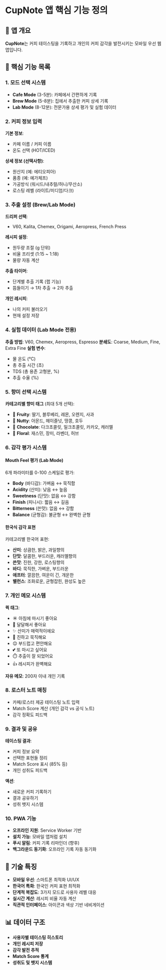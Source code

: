 # CupNote 앱 핵심 기능 정의

## 📱 앱 개요

**CupNote**는 커피 테이스팅을 기록하고 개인의 커피 감각을 발전시키는 모바일 우선 웹 앱입니다.

## 🎯 핵심 기능 목록

### 1. **모드 선택 시스템**

- **Cafe Mode** (3-5분): 카페에서 간편하게 기록
- **Brew Mode** (5-8분): 집에서 추출한 커피 상세 기록
- **Lab Mode** (8-12분): 전문가용 상세 평가 및 실험 데이터

### 2. **커피 정보 입력**

**기본 정보**:

- 카페 이름 / 커피 이름
- 온도 선택 (HOT/ICED)

**상세 정보 (선택사항)**:

- 원산지 (예: 에티오피아)
- 품종 (예: 예가체프)
- 가공방식 (워시드/내추럴/허니/무산소)
- 로스팅 레벨 (라이트/미디엄/다크)

### 3. **추출 설정 (Brew/Lab Mode)**

**드리퍼 선택**:

- V60, Kalita, Chemex, Origami, Aeropress, French Press

**레시피 설정**:

- 원두량 조절 (g 단위)
- 비율 프리셋 (1:15 ~ 1:18)
- 물량 자동 계산

**추출 타이머**:

- 단계별 추출 기록 (랩 기능)
- 뜸들이기 → 1차 추출 → 2차 추출

**개인 레시피**:

- 나의 커피 불러오기
- 현재 설정 저장

### 4. **실험 데이터 (Lab Mode 전용)**

**추출 방법**: V60, Chemex, Aeropress, Espresso
**분쇄도**: Coarse, Medium, Fine, Extra Fine
**실험 변수**:

- 물 온도 (°C)
- 총 추출 시간 (초)
- TDS (총 용존 고형분, %)
- 추출 수율 (%)

### 5. **향미 선택 시스템**

**카테고리별 향미 태그** (최대 5개 선택):

- 🍓 **Fruity**: 딸기, 블루베리, 레몬, 오렌지, 사과
- 🥜 **Nutty**: 아몬드, 헤이즐넛, 땅콩, 호두
- 🍫 **Chocolate**: 다크초콜릿, 밀크초콜릿, 카카오, 캐러멜
- 🌺 **Floral**: 재스민, 장미, 라벤더, 허브

### 6. **감각 평가 시스템**

#### **Mouth Feel 평가 (Lab Mode)**

6개 파라미터를 0-100 스케일로 평가:

- **Body** (바디감): 가벼움 ↔ 묵직함
- **Acidity** (산미): 낮음 ↔ 높음
- **Sweetness** (단맛): 없음 ↔ 강함
- **Finish** (피니시): 짧음 ↔ 길음
- **Bitterness** (쓴맛): 없음 ↔ 강함
- **Balance** (균형감): 불균형 ↔ 완벽한 균형

#### **한국식 감각 표현**

카테고리별 한국어 표현:

- **산미**: 상큼한, 밝은, 과일향의
- **단맛**: 달콤한, 부드러운, 캐러멜향의
- **쓴맛**: 진한, 강한, 로스팅향의
- **바디**: 묵직한, 가벼운, 부드러운
- **애프터**: 깔끔한, 여운이 긴, 개운한
- **밸런스**: 조화로운, 균형잡힌, 완성도 높은

### 7. **개인 메모 시스템**

**퀵 태그**:

- ☀️ 아침에 마시기 좋아요
- 🍯 달달해서 좋아요
- ✨ 산미가 매력적이에요
- 💪 진하고 묵직해요
- 😌 부드럽고 편안해요
- 💕 또 마시고 싶어요
- ⏱️ 추출이 잘 되었어요
- 👍 레시피가 완벽해요

**자유 메모**: 200자 이내 개인 기록

### 8. **로스터 노트 매칭**

- 카페/로스터 제공 테이스팅 노트 입력
- Match Score 계산 (개인 감각 vs 공식 노트)
- 감각 정확도 피드백

### 9. **결과 및 공유**

**테이스팅 결과**:

- 커피 정보 요약
- 선택한 표현들 정리
- Match Score 표시 (85% 등)
- 개인 성취도 피드백

**액션**:

- 새로운 커피 기록하기
- 결과 공유하기
- 성취 뱃지 시스템

### 10. **PWA 기능**

- **오프라인 지원**: Service Worker 기반
- **설치 가능**: 모바일 앱처럼 설치
- **푸시 알림**: 커피 기록 리마인더 (향후)
- **백그라운드 동기화**: 오프라인 기록 자동 동기화

## 🔧 기술 특징

- **모바일 우선**: 스마트폰 최적화 UI/UX
- **한국어 특화**: 한국인 커피 표현 최적화
- **단계적 복잡도**: 3가지 모드로 사용자 레벨 대응
- **실시간 계산**: 레시피 비율 자동 계산
- **직관적 인터페이스**: 아이콘과 색상 기반 네비게이션

## 📊 데이터 구조

- **사용자별 테이스팅 히스토리**
- **개인 레시피 저장**
- **감각 발전 추적**
- **Match Score 통계**
- **성취도 및 뱃지 시스템**

